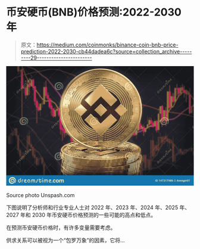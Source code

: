 # 币安硬币(BNB)价格预测:2022-2030 年

> 原文：<https://medium.com/coinmonks/binance-coin-bnb-price-prediction-2022-2030-cb44dadea6c?source=collection_archive---------29----------------------->

![](img/d0d67cdcf63d30792f8b7e9e1a26ea0a.png)

Source photo Unspash.com

下图说明了分析师和行业专业人士对 2022 年、2023 年、2024 年、2025 年、2027 年和 2030 年币安硬币价格预测的一些可能的高点和低点。

在预测币安硬币价格时，有许多变量需要考虑。

供求关系可以被视为一个“包罗万象”的因素，它将…
